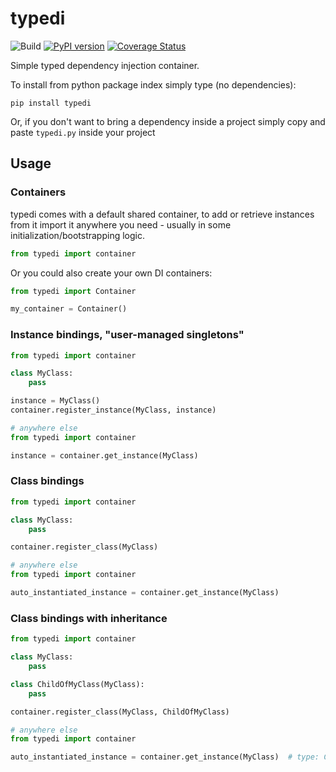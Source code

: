 # typedi

![Build](https://github.com/bshishov/typedi/workflows/Build/badge.svg)
[![PyPI version](https://badge.fury.io/py/typedi.svg)](https://badge.fury.io/py/typedi)
[![Coverage Status](https://coveralls.io/repos/github/bshishov/typedi/badge.svg?branch=master)](https://coveralls.io/github/bshishov/typedi?branch=master)

Simple typed dependency injection container.

To install from python package index simply type (no dependencies):
```
pip install typedi
```

Or, if you don't want to bring a dependency inside a project simply copy and paste `typedi.py` inside your project

## Usage
### Containers

typedi comes with a default shared container, to add or retrieve instances from it import it anywhere you need - usually in some initialization/bootstrapping logic.
 
 ```python
from typedi import container
```

Or you could also create your own DI containers:

```python
from typedi import Container

my_container = Container()
```

### Instance bindings, "user-managed singletons"
```python
from typedi import container

class MyClass:
    pass

instance = MyClass()
container.register_instance(MyClass, instance)

# anywhere else
from typedi import container

instance = container.get_instance(MyClass)
```

### Class bindings
```python
from typedi import container

class MyClass:
    pass

container.register_class(MyClass)

# anywhere else
from typedi import container

auto_instantiated_instance = container.get_instance(MyClass)
```

### Class bindings with inheritance
```python
from typedi import container

class MyClass:
    pass

class ChildOfMyClass(MyClass):
    pass

container.register_class(MyClass, ChildOfMyClass)

# anywhere else
from typedi import container

auto_instantiated_instance = container.get_instance(MyClass)  # type: ChildOfMyClass
```